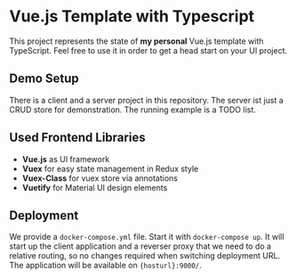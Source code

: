 # Vue.js Template with Typescript

This project represents the state of **my personal** Vue.js template with TypeScript. Feel free to use it in order to get a head start on your UI project.

## Demo Setup

There is a client and a server project in this repository. The server ist just a CRUD store for demonstration. The running example is a TODO list.

## Used Frontend Libraries

* **Vue.js** as UI framework
* **Vuex** for easy state management in Redux style
* **Vuex-Class** for vuex store via annotations
* **Vuetify** for Material UI design elements

## Deployment

We provide a `docker-compose.yml` file. Start it with `docker-compose up`. It will start up the client application and a reverser proxy that we need to do a relative routing, so no changes required when switching deployment URL. The application will be available on `{hosturl}:9000/`. 